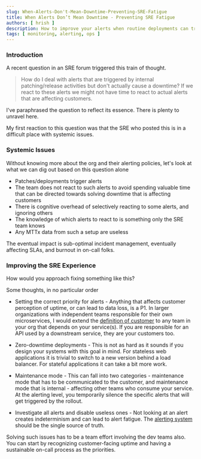 ```yaml
---
slug: When-Alerts-Don't-Mean-Downtime-Preventing-SRE-Fatigue
title: When Alerts Don’t Mean Downtime - Preventing SRE Fatigue
authors: [ hrish ]
description: How to improve your alerts when routine deployments can trigger them causing SRE fatigue.
tags: [ monitoring, alerting, ops ]
---
```


### Introduction
A recent question in an SRE forum triggered this train of thought.

> How do I deal with alerts that are triggered by internal patching/release activities but don't actually cause a downtime? If we react to
these alerts we might not have time to react to actual alerts that are affecting customers.


I've paraphrased the question to reflect its essence. There is plenty to unravel here.

My first reaction to this question was that the SRE who posted this is in a difficult place with systemic issues. 

### Systemic Issues
Without knowing more about the org and their alerting policies, let's look at what we can dig out based on this question alone

- Patches/deployments trigger alerts
- The team does not react to such alerts to avoid spending valuable time that can be directed towards solving downtime that is affecting customers
- There is cognitive overhead of selectively reacting to some alerts, and ignoring others
- The knowledge of which alerts to react to is something only the SRE team knows
- Any MTTx data from such a setup are useless

The eventual impact is sub-optimal incident management, eventually affecting SLAs, and burnout in on-call folks. 

### Improving the SRE Experience
How would you approach fixing something like this? 

Some thoughts, in no particular order
- Setting the correct priority for alerts - Anything that affects customer perception of uptime, or can lead to data loss, is a P1. 
In larger organizations with independent teams responsible for their own microservices, I would extend the 
[definition of customer](https://www.linkedin.com/pulse/your-first-customer-team-hrishikesh-barua/) to any team in your org that
 depends on your service(s). If you are responsible for an API used by a downstream service, they are your customers too.

- Zero-downtime deployments - This is not as hard as it sounds if you design your systems with this goal in mind. For stateless
 web applications it is trivial to switch to a new version behind a load balancer. For stateful applications it can take a bit more work.

- Maintenance mode - This can fall into two categories - maintenance mode that has to be communicated to the customer, and maintenance 
mode that is internal - affecting other teams who consume your service. At the alerting level, you temporarily silence the specific alerts that will 
get triggered by the rollout.

- Investigate all alerts and disable useless ones - Not looking at an alert creates indeterminism and can lead to alert fatigue. The [alerting system](/The-Benefits-of-a-Single-Incident-Management-System) should be the single source of truth.

Solving such issues has to be a team effort involving the dev teams also. You can start by recognizing customer-facing uptime and 
having a sustainable on-call process as the priorities.
